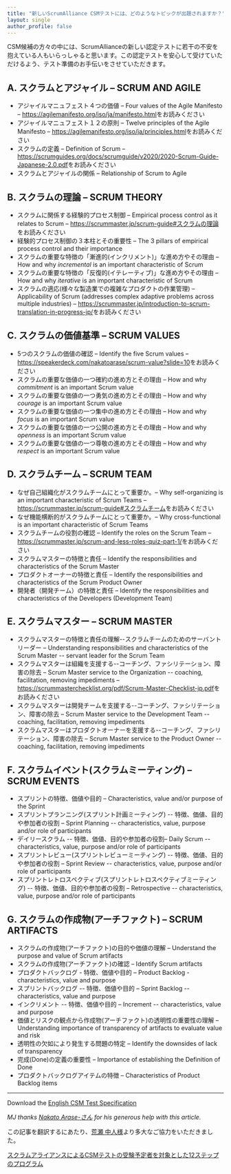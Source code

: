 ```yaml
---
title: "新しいScrumAlliance CSMテストには、どのようなトピックが出題されますか？"
layout: single
author_profile: false
---
```

CSM候補の方々の中には、ScrumAllianceの新しい認定テストに若干の不安を抱えている人もいらっしゃると思います。この認定テストを安心して受けていただけるよう、テスト準備のお手伝いをさせていただきます。


## A. スクラムとアジャイル – SCRUM AND AGILE 

* アジャイルマニュフェスト４つの価値 – Four values of the Agile Manifesto – <https://agilemanifesto.org/iso/ja/manifesto.html>をお読みください
* アジャイルマニュフェスト１２の原則 – Twelve principles of the Agile Manifesto – <https://agilemanifesto.org/iso/ja/principles.html>をお読みください
* スクラムの定義 – Definition of Scrum – <https://scrumguides.org/docs/scrumguide/v2020/2020-Scrum-Guide-Japanese-2.0.pdf>をお読みください
* スクラムとアジャイルの関係 – Relationship of Scrum to Agile

## B. スクラムの理論 – SCRUM THEORY 

* スクラムに関係する経験的プロセス制御 – Empirical process control as it relates to Scrum – <https://scrummaster.jp/scrum-guide#スクラムの理論>をお読みください
* 経験的プロセス制御の３本柱とその重要性 – The 3 pillars of empirical process control and their importance 
* スクラムの重要な特徴の「漸進的(インクリメント)」な進め方やその理由 – How and why _incremental_ is an important characteristic of Scrum 
* スクラムの重要な特徴の「反復的(イテレーティブ)」な進め方やその理由 – How and why _iterative_ is an important characteristic of Scrum 
* スクラムの適応(様々な製造業での複雑なプロダクトの作業管理) – Applicability of Scrum (addresses complex adaptive problems across multiple industries) – <https://scrummaster.jp/introduction-to-scrum-translation-in-progress-jp/>をお読みください

## C. スクラムの価値基準 – SCRUM VALUES 

* 5つのスクラムの価値の確認 – Identify the five Scrum values – <https://speakerdeck.com/nakatoarase/scrum-value?slide=10>をお読みください
* スクラムの重要な価値の一つ確約の進め方とその理由 – How and why _commitment_ is an important Scrum value
* スクラムの重要な価値の一つ勇気の進め方とその理由 – How and why _courage_ is an important Scrum value
* スクラムの重要な価値の一つ集中の進め方とその理由 – How and why _focus_ is an important Scrum value
* スクラムの重要な価値の一つ公開の進め方とその理由 – How and why _openness_ is an important Scrum value
* スクラムの重要な価値の一つ尊敬の進め方とその理由 – How and why _respect_ is an important Scrum value

## D. スクラムチーム – SCRUM TEAM

* なぜ自己組織化がスクラムチームにとって重要か。– Why self-organizing is an important characteristic of Scrum Teams – <https://scrummaster.jp/scrum-guide#スクラムチーム>をお読みください
* なぜ機能横断的がスクラムチームにとって重要か。– Why cross-functional is an important characteristic of Scrum Teams
* スクラムチームの役割の確認 – Identify the roles on the Scrum Team – <https://scrummaster.jp/scrum-and-less-roles-quiz-part-1/>をお読みください
* スクラムマスターの特徴と責任 – Identify the responsibilities and characteristics of the Scrum Master
* プロダクトオーナーの特徴と責任 – Identify the responsibilities and characteristics of the Scrum Product Owner
* 開発者（開発チーム）の特徴と責任 – Identify the responsibilities and characteristics of the Developers (Development Team)

## E. スクラムマスター – SCRUM MASTER
* スクラムマスターの特徴と責任の理解--スクラムチームのためのサーバントリーダー – Understanding responsibilities and characteristics of the Scrum Master -- servant leader for the Scrum Team
* スクラムマスターは組織を支援する--コーチング、ファシリテーション、障害の除去 – Scrum Master service to the Organization -- coaching, facilitation, removing impediments – <https://scrummasterchecklist.org/pdf/Scrum-Master-Checklist-jp.pdf>をお読みください
* スクラムマスターは開発チームを支援する--コーチング、ファシリテーション、障害の除去 – Scrum Master service to the Development Team -- coaching, facilitation, removing impediments
* スクラムマスターはプロダクトオーナーを支援する--コーチング、ファシリテーション、障害の除去 – Scrum Master service to the Product Owner -- coaching, facilitation, removing impediments

##  F. スクラムイベント(スクラムミーティング) – SCRUM EVENTS
* スプリントの特徴、価値や目的 – Characteristics, value and/or purpose of the Sprint
* スプリントプランニング(スプリント計画ミーティング) -- 特徴、価値、目的や参加者の役割 – Sprint Planning -- characteristics, value, purpose and/or role of participants
* デイリースクラム -- 特徴、価値、目的や参加者の役割– Daily Scrum -- characteristics, value, purpose and/or role of participants
* スプリントレビュー(スプリントレビューミーティング) -- 特徴、価値、目的や参加者の役割 – Sprint Review -- characteristics, value, purpose and/or role of participants
* スプリントレトロスペクティブ(スプリントレトロスペクティブミーティング) -- 特徴、価値、目的や参加者の役割 – Retrospective -- characteristics, value, purpose and/or role of participants

##  G. スクラムの作成物(アーチファクト) – SCRUM ARTIFACTS
* スクラムの作成物(アーチファクト)の目的や価値の理解 – Understand the purpose and value of Scrum artifacts
* スクラムの作成物(アーチファクト)の確認 – Identify Scrum artifacts
* プロダクトバックログ - 特徴、価値や目的 – Product Backlog - characteristics, value and purpose
* スプリントバックログ -- 特徴、価値や目的 – Sprint Backlog -- characteristics, value and purpose
* インクリメント -- 特徴、価値や目的 – Increment -- characteristics, value and purpose
* 価値とリスクの観点から作成物(アーチファクト)の透明性の重要性の理解 – Understanding importance of transparency of artifacts to evaluate value and risk
* 透明性の欠如により発生する問題の特定 – Identify the downsides of lack of transparency
* 完成(Done)の定義の重要性 – Importance of establishing the Definition of Done
* プロダクトバックログアイテムの特徴 – Characteristics of Product Backlog items

* * *
Download the [English CSM Test Specification](/downloads/CSM-Test-Specifications-2018_A4)


_MJ thanks [Nakato Arase-さん](https://www.linkedin.com/in/nakato-arase-6a8b28135/) for his generous help with this article._

この記事を翻訳するにあたり、[荒瀬 中人様](https://www.linkedin.com/in/nakato-arase-6a8b28135/)より多大なご協力をいただきました。

[スクラムアライアンスによるCSMテストの受験予定者を対象とした12ステップのプログラム](/12-step-csm-exam-preparation)